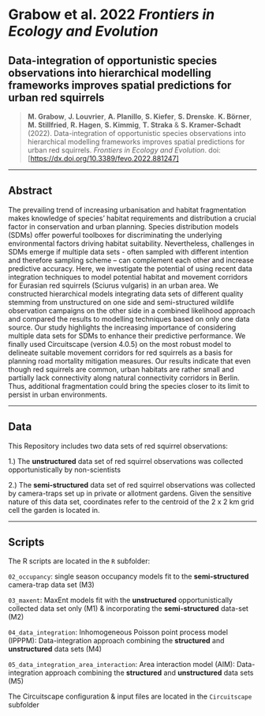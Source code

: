 # Grabow et al. 2022 *Frontiers in Ecology and Evolution*
## Data-integration of opportunistic species observations into hierarchical modelling frameworks improves spatial predictions for urban red squirrels 

> **M. Grabow**, **J. Louvrier**, **A. Planillo**, **S. Kiefer**, **S. Drenske**. **K. Börner**, **M. Stillfried**, **R. Hagen**, **S. Kimmig**, **T. Straka** & **S. Kramer-Schadt** (2022). Data-integration of opportunistic species observations into hierarchical modelling frameworks improves spatial predictions for urban red squirrels. *Frontiers in Ecology and Evolution*. doi: [https://dx.doi.org/10.3389/fevo.2022.881247]
---
## Abstract

The prevailing trend of increasing urbanisation and habitat fragmentation makes knowledge of species’ habitat requirements and distribution a crucial factor in conservation and urban planning. Species distribution models (SDMs) offer powerful toolboxes for discriminating the underlying environmental factors driving habitat suitability. Nevertheless, challenges in SDMs emerge if multiple data sets - often sampled with different intention and therefore sampling scheme – can complement each other and increase predictive accuracy. Here, we investigate the potential of using recent data integration techniques to model potential habitat and movement corridors for Eurasian red squirrels (Sciurus vulgaris) in an urban area. We constructed hierarchical models integrating data sets of different quality stemming from unstructured on one side and semi-structured wildlife observation campaigns on the other side in a combined likelihood approach and compared the results to modelling techniques based on only one data source. Our study highlights the increasing importance of considering multiple data sets for SDMs to enhance their predictive performance. We finally used Circuitscape (version 4.0.5) on the most robust model to delineate suitable movement corridors for red squirrels as a basis for planning road mortality mitigation measures. Our results indicate that even though red squirrels are common, urban habitats are rather small and partially lack connectivity along natural connectivity corridors in Berlin. Thus, additional fragmentation could bring the species closer to its limit to persist in urban environments.

---
## Data

This Repository includes two data sets of red squirrel observations:

1.) The **unstructured** data set of red squirrel observations was collected opportunistically by non-scientists

2.) The **semi-structured** data set of red squirrel observations was collected by camera-traps set up in private or allotment gardens. Given the sensitive nature of this data set, coordinates refer to the centroid of the 2 x 2 km grid cell the garden is located in.


---
## Scripts

The R scripts are located in the `R` subfolder:

`02_occupancy`: single season occupancy models fit to the **semi-structured** camera-trap data set (M3)

`03_maxent`: MaxEnt models fit with the **unstructured** opportunistically collected data set only (M1) & incorporating the **semi-structured** data-set (M2)

`04_data_integration`: Inhomogeneous Poisson point process model (IPPPM): Data-integration approach combining the **structured** and **unstructured** data sets (M4)

`05_data_integration_area_interaction`: Area interaction model (AIM): Data-integration approach combining the **structured** and **unstructured** data sets (M5)

The Circuitscape configuration & input files are located in the `Circuitscape` subfolder
